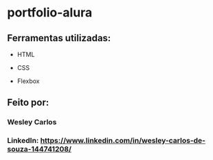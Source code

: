 # portfolio-alura
## Ferramentas utilizadas:

* HTML

* CSS

* Flexbox

## Feito por:

### Wesley Carlos

### LinkedIn: https://www.linkedin.com/in/wesley-carlos-de-souza-144741208/
